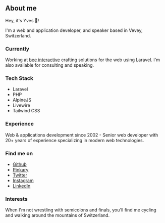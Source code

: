 ## About me

Hey, it's Yves 👋!

I'm a web and application developer, and speaker based in Vevey, Switzerland.

### Currently

Working at [bee interactive](https://bee-interactive.ch) crafting solutions for the web using Laravel. I'm also available for consulting and speaking.

### Tech Stack

- Laravel
- PHP
- AlpineJS
- Livewire
- Tailwind CSS

### Experience

Web & applications development since 2002 - Senior web developer with 20+ years of experience specializing in modern web technologies.

### Find me on

- [Github](https://github.com/engetschwiler)
- [Pinkary](https://pinkary.com/@interactive)
- [Twitter](https://x.com/yvesdesign)
- [Instagram](https://instagram.com/derailleurch)
- [LinkedIn](https://www.linkedin.com/in/yves-engetschwiler/)

### Interests

When I'm not wrestling with semicolons and finals, you'll find me cycling and walking around the mountains of Switzerland.
